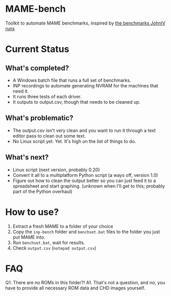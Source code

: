# MAME-bench
 Toolkit to automate MAME benchmarks, inspired by [the benchmarks JohnIV runs](http://www.mameui.info/Bench.htm "JohnIV's MAME Benchmarks")

# Current Status
## What's completed?
 * A Windows batch file that runs a full set of benchmarks.
 * INP recordings to automate generating NVRAM for the machines that need it.
 * It runs three tests of each driver.
 * It outputs to output.csv, though that needs to be cleaned up.
 
## What's problematic?
 * The output.csv isn't very clean and you want to run it through a text editor pass to clean out some text.
 * No Linux script yet. Yet. It's high on the list of things to do.

## What's next?
 * Linux script (next version, probably 0.20)
 * Convert it all to a multiplatform Python script (a ways off, version 1.0)
 * Figure out how to clean the output better so you can just feed it to a spreadsheet and start graphing. (unknown when I'll get to this; probably part of the Python overhaul)

# How to use?
 1. Extract a fresh MAME to a folder of your choice
 2. Copy the `inp-bench` folder and `benchset.bat` files to the folder you just put MAME into.
 3. Run `benchset.bat`, wait for results.
 4. Check `output.csv` (`notepad output.csv`)

# FAQ
 Q1. There are no ROMs in this folder?!
 A1. That's not a question, and no, you have to provide all necessary ROM data and CHD images yourself.